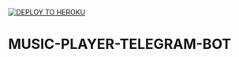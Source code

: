 [![DEPLOY TO HEROKU](https://www.herokucdn.com/deploy/button.svg)](https://heroku.com/deploy?template=Linkhttps://github.com/HKCS890/Music-Player-bot)
# MUSIC-PLAYER-TELEGRAM-BOT
